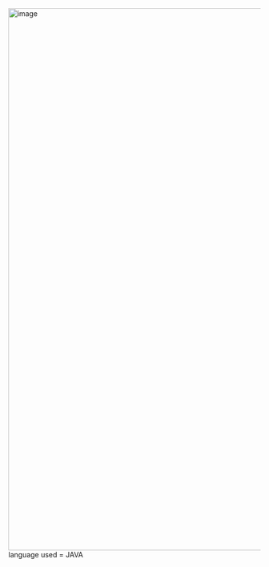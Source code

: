 <img width="1920" height="1080" alt="image" src="https://github.com/user-attachments/assets/e1f3d113-27aa-48cb-8db7-8b758864570b" />
language used = JAVA
